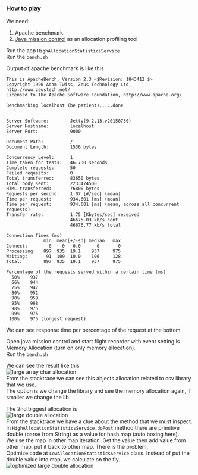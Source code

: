 ### How to play

We need:  
1. Apache benchmark.  
2. [Java mission control](https://github.com/openjdk/jmc) as an allocation profiling tool

Run the app `HighAllocationStatisticsService`  
Run the `bench.sh`

Output of apache benchmark is like this  
```text
This is ApacheBench, Version 2.3 <$Revision: 1843412 $>
Copyright 1996 Adam Twiss, Zeus Technology Ltd, http://www.zeustech.net/
Licensed to The Apache Software Foundation, http://www.apache.org/

Benchmarking localhost (be patient).....done


Server Software:        Jetty(9.2.13.v20150730)
Server Hostname:        localhost
Server Port:            9000

Document Path:          /
Document Length:        1536 bytes

Concurrency Level:      1
Time taken for tests:   46.730 seconds
Complete requests:      50
Failed requests:        0
Total transferred:      83650 bytes
Total body sent:        2233474500
HTML transferred:       76800 bytes
Requests per second:    1.07 [#/sec] (mean)
Time per request:       934.601 [ms] (mean)
Time per request:       934.601 [ms] (mean, across all concurrent requests)
Transfer rate:          1.75 [Kbytes/sec] received
                        46675.03 kb/s sent
                        46676.77 kb/s total

Connection Times (ms)
              min  mean[+/-sd] median   max
Connect:        0    0   0.0      0       0
Processing:   897  935  19.1    937     975
Waiting:       91  109  10.0    106     128
Total:        897  935  19.1    937     975

Percentage of the requests served within a certain time (ms)
  50%    937
  66%    944
  75%    947
  80%    951
  90%    959
  95%    968
  98%    975
  99%    975
 100%    975 (longest request)
```  
We can see response time per percentage of the request at the bottom.

Open java mission control and start flight recorder with event setting is Memory Allocation (turn on only memory allocation).  
Run the `bench.sh`

We can see the result like this  
![large array char allocation](https://github.com/bluething/learnjava/blob/main/images/arraycharlargeallocation.png?raw=true)  
From the stacktrace we can see this abjects allocation related to csv library that we use.  
The option is we change the library and see the memory allocation again, if smaller we change the lib.

The 2nd biggest allocation is  
![large double allocation](https://github.com/bluething/learnjava/blob/main/images/arraydoublelargeallocation.png?raw=true)  
From the stacktrace we have a clue about the method that we must inspect.  
In `HighAllocationStatisticsService.doPost` method there are primitive double (parse from String) as a value for hash map (auto boxing here).  
We use the map in other map iteration. Get the value then add value from other map, put it back to other map. There is the problem.  
Optimize code at `LowAllocationStatisticsService` class. Instead of put the double value into map, we calculate on the fly.
![optimized large double allocation](https://github.com/bluething/learnjava/blob/main/images/optimizedlargeallocation.png?raw=true)